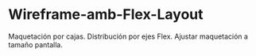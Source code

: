 # Wireframe-amb-Flex-Layout

Maquetación por cajas.
Distribución por ejes Flex.
Ajustar maquetación a tamaño pantalla.

